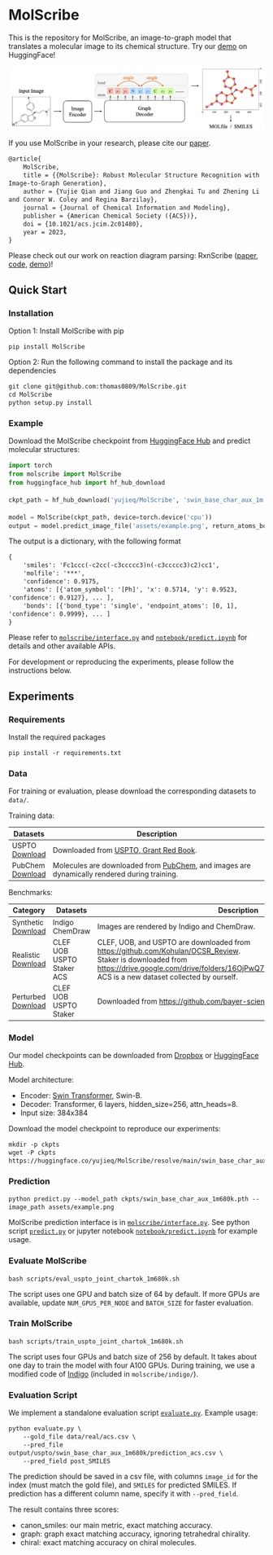 # MolScribe

This is the repository for MolScribe, an image-to-graph model that translates a molecular image to its chemical
structure. Try our [demo](https://huggingface.co/spaces/yujieq/MolScribe) on HuggingFace!

![MolScribe](assets/model.png)

If you use MolScribe in your research, please cite our [paper](https://pubs.acs.org/doi/10.1021/acs.jcim.2c01480).
```
@article{
    MolScribe,
    title = {{MolScribe}: Robust Molecular Structure Recognition with Image-to-Graph Generation},
    author = {Yujie Qian and Jiang Guo and Zhengkai Tu and Zhening Li and Connor W. Coley and Regina Barzilay},
    journal = {Journal of Chemical Information and Modeling},
    publisher = {American Chemical Society ({ACS})},
    doi = {10.1021/acs.jcim.2c01480},
    year = 2023,
}
```

Please check out our work on reaction diagram parsing: RxnScribe 
([paper](https://pubs.acs.org/doi/10.1021/acs.jcim.3c00439),
[code](https://github.com/thomas0809/RxnScribe), [demo](https://huggingface.co/spaces/yujieq/RxnScribe))!

## Quick Start

### Installation
Option 1: Install MolScribe with pip
```
pip install MolScribe
```

Option 2: Run the following command to install the package and its dependencies
```
git clone git@github.com:thomas0809/MolScribe.git
cd MolScribe
python setup.py install
```

### Example
Download the MolScribe checkpoint from [HuggingFace Hub](https://huggingface.co/yujieq/MolScribe/tree/main) 
and predict molecular structures:
```python
import torch
from molscribe import MolScribe
from huggingface_hub import hf_hub_download

ckpt_path = hf_hub_download('yujieq/MolScribe', 'swin_base_char_aux_1m.pth')

model = MolScribe(ckpt_path, device=torch.device('cpu'))
output = model.predict_image_file('assets/example.png', return_atoms_bonds=True, return_confidence=True)
```

The output is a dictionary, with the following format
```
{
    'smiles': 'Fc1ccc(-c2cc(-c3ccccc3)n(-c3ccccc3)c2)cc1',
    'molfile': '***', 
    'confidence': 0.9175,
    'atoms': [{'atom_symbol': '[Ph]', 'x': 0.5714, 'y': 0.9523, 'confidence': 0.9127}, ... ],
    'bonds': [{'bond_type': 'single', 'endpoint_atoms': [0, 1], 'confidence': 0.9999}, ... ]
}
```

Please refer to [`molscribe/interface.py`](molscribe/interface.py) and [`notebook/predict.ipynb`](notebook/predict.ipynb) 
for details and other available APIs.

For development or reproducing the experiments, please follow the instructions below.

## Experiments

### Requirements
Install the required packages
```
pip install -r requirements.txt
```

### Data
For training or evaluation, please download the corresponding datasets to `data/`.

Training data:

| Datasets                                                                            | Description                                                                                                                                   |
|-------------------------------------------------------------------------------------|-----------------------------------------------------------------------------------------------------------------------------------------------|
| USPTO <br> [Download](https://www.dropbox.com/s/3podz99nuwagudy/uspto_mol.zip?dl=0) | Downloaded from [USPTO, Grant Red Book](https://bulkdata.uspto.gov/).                                                                         |
| PubChem <br> [Download](https://www.dropbox.com/s/mxvm5i8139y5cvk/pubchem.zip?dl=0) | Molecules are downloaded from [PubChem](https://ftp.ncbi.nlm.nih.gov/pubchem/Compound/), and images are dynamically rendered during training. |

Benchmarks:

| Category                                                                                   | Datasets                                      | Description                                                                                                                                                                                                                                |
|--------------------------------------------------------------------------------------------|-----------------------------------------------|--------------------------------------------------------------------------------------------------------------------------------------------------------------------------------------------------------------------------------------------|
| Synthetic <br> [Download](https://huggingface.co/yujieq/MolScribe/blob/main/synthetic.zip) | Indigo <br> ChemDraw                          | Images are rendered by Indigo and ChemDraw.                                                                                                                                                                                                |
| Realistic <br> [Download](https://huggingface.co/yujieq/MolScribe/blob/main/real.zip)      | CLEF <br> UOB <br> USPTO <br> Staker <br> ACS | CLEF, UOB, and USPTO are downloaded from https://github.com/Kohulan/OCSR_Review. <br/> Staker is downloaded from https://drive.google.com/drive/folders/16OjPwQ7bQ486VhdX4DWpfYzRsTGgJkSu. <br> ACS is a new dataset collected by ourself. |
| Perturbed <br> [Download](https://huggingface.co/yujieq/MolScribe/blob/main/perturb.zip)   | CLEF <br> UOB <br> USPTO <br> Staker          | Downloaded from https://github.com/bayer-science-for-a-better-life/Img2Mol/                                                                                                                                                                |


### Model
Our model checkpoints can be downloaded from [Dropbox](https://www.dropbox.com/sh/91u508kf48cotv4/AACQden2waMXIqLwYSi8zO37a?dl=0) 
or [HuggingFace Hub](https://huggingface.co/yujieq/MolScribe/tree/main).

Model architecture:
- Encoder: [Swin Transformer](https://github.com/microsoft/Swin-Transformer), Swin-B.
- Decoder: Transformer, 6 layers, hidden_size=256, attn_heads=8.
- Input size: 384x384

Download the model checkpoint to reproduce our experiments:
```
mkdir -p ckpts
wget -P ckpts https://huggingface.co/yujieq/MolScribe/resolve/main/swin_base_char_aux_1m680k.pth
```

### Prediction
```
python predict.py --model_path ckpts/swin_base_char_aux_1m680k.pth --image_path assets/example.png
```
MolScribe prediction interface is in [`molscribe/interface.py`](molscribe/interface.py).
See python script [`predict.py`](predict.py) or jupyter notebook [`notebook/predict.ipynb`](notebook/predict.ipynb)
for example usage.

### Evaluate MolScribe
```
bash scripts/eval_uspto_joint_chartok_1m680k.sh
```
The script uses one GPU and batch size of 64 by default. If more GPUs are available, update `NUM_GPUS_PER_NODE` and 
`BATCH_SIZE` for faster evaluation.

### Train MolScribe
```
bash scripts/train_uspto_joint_chartok_1m680k.sh
```
The script uses four GPUs and batch size of 256 by default. It takes about one day to train the model with four A100 GPUs.
During training, we use a modified code of [Indigo](https://github.com/epam/Indigo) (included in `molscribe/indigo/`).


### Evaluation Script
We implement a standalone evaluation script [`evaluate.py`](evaluate.py). Example usage:
```
python evaluate.py \
    --gold_file data/real/acs.csv \
    --pred_file output/uspto/swin_base_char_aux_1m680k/prediction_acs.csv \
    --pred_field post_SMILES
```
The prediction should be saved in a csv file, with columns `image_id` for the index (must match the gold file),
and `SMILES` for predicted SMILES. If prediction has a different column name, specify it with `--pred_field`.

The result contains three scores:
- canon_smiles: our main metric, exact matching accuracy.
- graph: graph exact matching accuracy, ignoring tetrahedral chirality.
- chiral: exact matching accuracy on chiral molecules.
